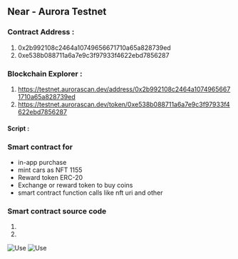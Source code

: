 ## Near - Aurora Testnet

### Contract Address : 
1) 0x2b992108c2464a10749656671710a65a828739ed
2) 0xe538b088711a6a7e9c3f97933f4622ebd7856287

### Blockchain Explorer : 
1) https://testnet.aurorascan.dev/address/0x2b992108c2464a10749656671710a65a828739ed
2) https://testnet.aurorascan.dev/token/0xe538b088711a6a7e9c3f97933f4622ebd7856287

#### Script : 

### Smart contract for
* in-app purchase
* mint cars as NFT 1155
* Reward token ERC-20
* Exchange or reward token to buy coins
* smart contract function calls like nft uri and other


### Smart contract source code
1) 
2) 

![Use](/Images/)
![Use](/Images/)
